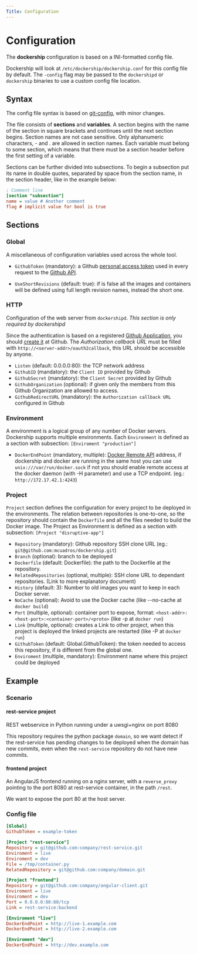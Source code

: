 ```yaml
---
Title: Configuration
---
```


Configuration
=============

The **dockership** configuration is based on a INI-formatted config file. 

Dockership will look at `/etc/dockership/dockership.conf` for this config file by default. The `-config` flag may be passed to the `dockershipd` or `dockership` binaries to use a custom config file location.

## Syntax
The config file syntax is based on [git-config](http://git-scm.com/docs/git-config#_syntax), with minor changes.  

The file consists of **sections** and **variables**. A section begins with the name of the section in square brackets and continues until the next section begins. Section names are not case sensitive. Only alphanumeric characters, - and . are allowed in section names. Each variable must belong to some section, which means that there must be a section header before the first setting of a variable.

Sections can be further divided into subsections. To begin a subsection put its name in double quotes, separated by space from the section name, in the section header, like in the example below:

```ini
; Comment line
[section "subsection"]
name = value # Another comment
flag # implicit value for bool is true
```


## Sections

### Global

A miscellaneous of configuration variables used across the whole tool.

* `GithubToken` (mandatory): a Github [personal access token](https://github.com/settings/tokens/new) used in every request to the [Github API](https://developer.github.com/). 

* `UseShortRevisions` (default: true): if is false all the images and containers will be defined using full length revision names, instead the short one.

### HTTP

Configuration of the web server from `dockershipd`. *This section is only required by dockershipd*

Since the authentication is based on a registered [Github Application](https://github.com/settings/applications/new), you should [create it](https://github.com/settings/applications/new) at Github. The *Authorization callback URL* must be filled with `http://<server-addr>/oauth2callback`, this URL should be accessible by anyone.

* `Listen` (default: 0.0.0.0:80): the TCP network address
* `GithubID` (mandatory): the `Client ID` provided by Github
* `GithubSecret` (mandatory): the `Client Secret` provided by Github
* `GithubOrganization` (optional): if given only the members from this Github Organization are allowed to access.
* `GithubRedirectURL` (mandatory): the `Authorization callback URL` configured in Github

### Environment

A environment is a logical group of any number of Docker servers. Dockership supports multiple environments. Each `Environment` is defined as a section with subsection: `[Enviroment "production"]`

* `DockerEndPoint` (mandatory, multiple): [Docker Remote API](https://docs.docker.com/reference/api/docker_remote_api/) address, if dockership and docker are running in the same host you can use `unix:///var/run/docker.sock` if not you should enable remote access at the docker daemon (with -H parameter) and use a TCP endpoint. (eg.: `http://172.17.42.1:4243`)

### Project

`Project` section defines the configuration for every project to be deployed in the environments. The relation between repositories is one-to-one, so the repository should contain the `Dockerfile` and all the files needed to build the Docker image. The Project as Environment is defined as a section with subsection: `[Project "disruptive-app"]`

* `Repository` (mandatory): Github repository SSH clone URL (eg.: `git@github.com:mcuadros/dockership.git`)
* `Branch` (optional): branch to be deployed
* `Dockerfile` (default: Dockerfile): the path to the Dockerfile at the repository.
* `RelatedRepositories` (optional, multiple): SSH clone URL to dependant repositories. (Link to more explanatory document)
* `History` (default: 3): Number to old images you want to keep in each Docker server. 
* `NoCache` (optional): Avoid to use the Docker cache (like --no-cache at `docker build`)
* `Port` (multiple, optional): container port to expose, format: `<host-addr>:<host-port>:<container-port>/<proto>` (like -p at `docker run`)
* `Link` (multiple, optional): creates a Link to other project, when this project is deployed the linked projects are restarted (like -P at `docker run`)
* `GithubToken` (default: Global.GithubToken): the token needed to access this repository, if is different from the global one.
* `Enviroment` (multiple, mandatory): Environment name where this project could be deployed

## Example

### Scenario
#### rest-service project
REST webservice in Python running under a uwsgi+nginx on port 8080

This repository requires the python package `domain`, so we want detect if the rest-service has pending changes to be deployed when the domain has new commits, even when the `rest-service` repository do not have new commits.

#### frontend project
An AngularJS frontend running on a nginx server, with a `reverse_proxy` pointing to the port 8080 at rest-service container, in the path `/rest`.

We want to expose the port 80 at the host server.

### Config file
```ini
[Global]
GithubToken = example-token

[Project "rest-service"]
Repository = git@github.com:company/rest-service.git
Enviroment = live
Enviroment = dev
File = /tmp/container.py
RelatedRepository = git@github.com:company/domain.git

[Project "frontend"]
Repository = git@github.com:company/angular-client.git
Enviroment = live
Enviroment = dev
Port = 0.0.0.0:80:80/tcp
Link = rest-service:backend

[Enviroment "live"]
DockerEndPoint = http://live-1.example.com
DockerEndPoint = http://live-2.example.com

[Enviroment "dev"]
DockerEndPoint = http://dev.example.com
```
